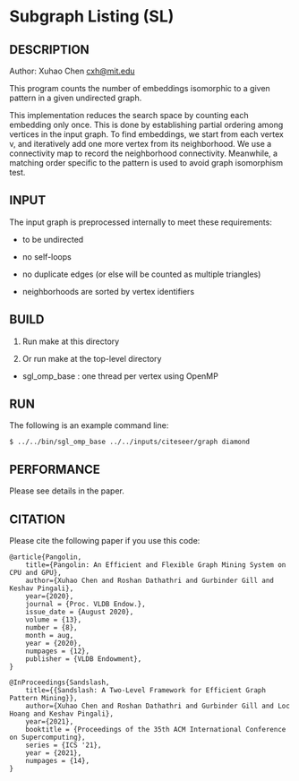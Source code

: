 Subgraph Listing (SL)
================================================================================

DESCRIPTION 
--------------------------------------------------------------------------------

Author: Xuhao Chen <cxh@mit.edu>

This program counts the number of embeddings isomorphic to a given pattern in a 
given undirected graph.

This implementation reduces the search space by counting each embedding only once.
This is done by establishing partial ordering among vertices in the input graph.
To find embeddings, we start from each vertex v, and iteratively add one more 
vertex from its neighborhood. We use a connectivity map to record the neighborhood
connectivity. Meanwhile, a matching order specific to the pattern is used to avoid
graph isomorphism test.

INPUT
--------------------------------------------------------------------------------

The input graph is preprocessed internally to meet these requirements:

  - to be undirected

  - no self-loops

  - no duplicate edges (or else will be counted as multiple triangles)

  - neighborhoods are sorted by vertex identifiers

BUILD
--------------------------------------------------------------------------------

1. Run make at this directory

2. Or run make at the top-level directory

  - sgl_omp_base : one thread per vertex using OpenMP

RUN
--------------------------------------------------------------------------------

The following is an example command line:

`$ ../../bin/sgl_omp_base ../../inputs/citeseer/graph diamond`

PERFORMANCE
--------------------------------------------------------------------------------

Please see details in the paper.

CITATION
--------------------------------------------------------------------------------

Please cite the following paper if you use this code:

```
@article{Pangolin,
	title={Pangolin: An Efficient and Flexible Graph Mining System on CPU and GPU},
	author={Xuhao Chen and Roshan Dathathri and Gurbinder Gill and Keshav Pingali},
	year={2020},
	journal = {Proc. VLDB Endow.},
	issue_date = {August 2020},
	volume = {13},
	number = {8},
	month = aug,
	year = {2020},
	numpages = {12},
	publisher = {VLDB Endowment},
}
```

```
@InProceedings{Sandslash,
	title={{Sandslash: A Two-Level Framework for Efficient Graph Pattern Mining}},
	author={Xuhao Chen and Roshan Dathathri and Gurbinder Gill and Loc Hoang and Keshav Pingali},
	year={2021},
	booktitle = {Proceedings of the 35th ACM International Conference on Supercomputing},
	series = {ICS '21},
	year = {2021},
	numpages = {14},
}
```
